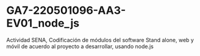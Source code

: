 # GA7-220501096-AA3-EV01_node_js
Actividad SENA, Codificación de módulos del software Stand alone, web y móvil de acuerdo al proyecto a desarrollar, usando node.js
